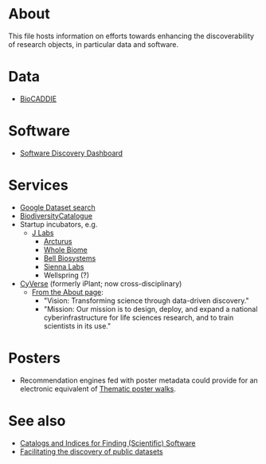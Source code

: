 # About
This file hosts information on efforts towards enhancing the discoverability of research objects, in particular data and software.

# Data
* [BioCADDIE](https://biocaddie.org/)

# Software
* [Software Discovery Dashboard](http://www.se.rit.edu/~opensd/)

# Services
* [Google Dataset search](https://toolbox.google.com/datasetsearch)
* [BiodiversityCatalogue](https://www.biodiversitycatalogue.org/)
* Startup incubators, e.g.
   * [J Labs](http://jlabs.jnjinnovation.com/)
     * [Arcturus](http://arcturusrx.com/)
     * [Whole Biome](http://www.wholebiome.com/)
     * [Bell Biosystems](http://www.bellbiosystems.com/)
     * [Sienna Labs](http://www.siennalabs.com/)
     * Wellspring (?)
* [CyVerse](http://www.cyverse.org/) (formerly iPlant; now cross-disciplinary)
  - [From the About page](http://www.cyverse.org/about): 
    - "Vision: Transforming science through data-driven discovery."
    - "Mission: Our mission is to design, deploy, and expand a national cyberinfrastructure for life sciences research, and to train scientists in its use."

# Posters
* Recommendation engines fed with poster metadata could provide for an electronic equivalent of [Thematic poster walks](http://www.northseaconference.be/en/conference-format/).

# See also
* [Catalogs and Indices for Finding (Scientific) Software](https://danielskatzblog.wordpress.com/2015/02/23/catalogs-and-indices-for-finding-scientific-software/)
* [Facilitating the discovery of public datasets](https://research.googleblog.com/2017/01/facilitating-discovery-of-public.html)
